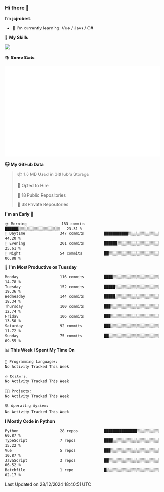 ### Hi there 👋

I’m **jcjrobert**.

- 🌱 I’m currently learning: Vue / Java / C#

🌟 **My Skills**

![](https://img.shields.io/badge/-Python-3e74a2?style=flat-square&logo=Python&logoColor=fff)

📚 **Some Stats**

![](https://github.com/jcjrobert/github-stats/blob/master/generated/overview.svg)

<!--START_SECTION:waka-->
**🐱 My GitHub Data** 

> 📦 1.8 MB Used in GitHub's Storage 
 > 
> 💼 Opted to Hire
 > 
> 📜 18 Public Repositories 
 > 
> 🔑 38 Private Repositories 
 > 
**I'm an Early 🐤** 

```text
🌞 Morning                183 commits         ██████░░░░░░░░░░░░░░░░░░░   23.31 % 
🌆 Daytime                347 commits         ███████████░░░░░░░░░░░░░░   44.20 % 
🌃 Evening                201 commits         ██████░░░░░░░░░░░░░░░░░░░   25.61 % 
🌙 Night                  54 commits          ██░░░░░░░░░░░░░░░░░░░░░░░   06.88 % 
```
📅 **I'm Most Productive on Tuesday** 

```text
Monday                   116 commits         ████░░░░░░░░░░░░░░░░░░░░░   14.78 % 
Tuesday                  152 commits         █████░░░░░░░░░░░░░░░░░░░░   19.36 % 
Wednesday                144 commits         █████░░░░░░░░░░░░░░░░░░░░   18.34 % 
Thursday                 100 commits         ███░░░░░░░░░░░░░░░░░░░░░░   12.74 % 
Friday                   106 commits         ███░░░░░░░░░░░░░░░░░░░░░░   13.50 % 
Saturday                 92 commits          ███░░░░░░░░░░░░░░░░░░░░░░   11.72 % 
Sunday                   75 commits          ██░░░░░░░░░░░░░░░░░░░░░░░   09.55 % 
```


📊 **This Week I Spent My Time On** 

```text
💬 Programming Languages: 
No Activity Tracked This Week

🔥 Editors: 
No Activity Tracked This Week

🐱‍💻 Projects: 
No Activity Tracked This Week

💻 Operating System: 
No Activity Tracked This Week
```

**I Mostly Code in Python** 

```text
Python                   28 repos            ███████████████░░░░░░░░░░   60.87 % 
TypeScript               7 repos             ████░░░░░░░░░░░░░░░░░░░░░   15.22 % 
Vue                      5 repos             ███░░░░░░░░░░░░░░░░░░░░░░   10.87 % 
JavaScript               3 repos             ██░░░░░░░░░░░░░░░░░░░░░░░   06.52 % 
Batchfile                1 repo              █░░░░░░░░░░░░░░░░░░░░░░░░   02.17 % 
```




 Last Updated on 28/12/2024 18:40:51 UTC
<!--END_SECTION:waka-->
